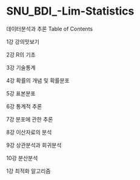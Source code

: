 # SNU_BDI_-Lim-Statistics

데이터분석과 추론
Table of Contents

1강 강의맛보기

2강 R의 기초

3강 기술통계

4강 확률의 개념 및 확률분포

5강 표본분포

6강 통계적 추론

7강 분포에 관한 추론

8강 이산자료의 분석

9강 상관분석과 회귀분석

10강 분산분석

1강 최적화 알고리즘
